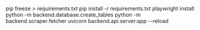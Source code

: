 pip freeze > requirements.txt
pip install -r requirements.txt
playwright install
python -m backend.database.create_tables
python -m backend.scraper.fetcher
uvicorn backend.api.server:app --reload
